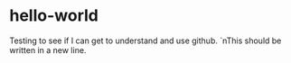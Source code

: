 # hello-world
Testing to see if I can get to understand and use github.
`nThis should be written in a new line.
